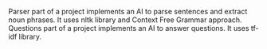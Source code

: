 Parser part of a project implements an AI to parse sentences and extract noun phrases. It uses nltk library and Context Free Grammar approach.
Questions part of a project implements an AI to answer questions. It uses tf-idf library.
